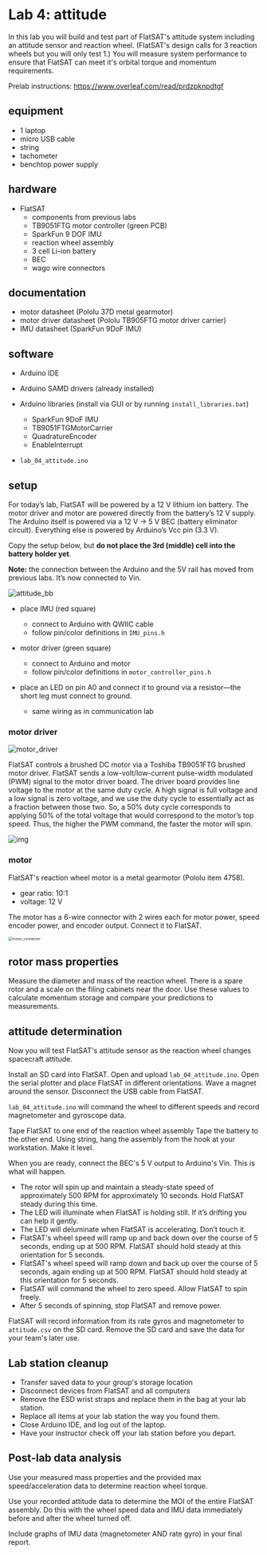 # Lab 4: attitude

In this lab you will build and test part of FlatSAT's attitude system including an attitude sensor and reaction wheel. (FlatSAT's design calls for 3 reaction wheels but you will only test 1.) You will measure system performance to ensure that FlatSAT can meet it's orbital torque and momentum requirements. 



Prelab instructions: 
https://www.overleaf.com/read/prdzpknpdtgf



## equipment

- 1 laptop
- micro USB cable 
- string
- tachometer
- benchtop power supply



## hardware

- FlatSAT
  - components from previous labs
  - TB9051FTG motor controller (green PCB)
  - SparkFun 9 DOF IMU
  - reaction wheel assembly
  - 3 cell Li-ion battery
  - BEC
  - wago wire connectors



## documentation

- motor datasheet (Pololu 37D metal gearmotor)
- motor driver datasheet (Pololu TB905FTG motor driver carrier)
- IMU datasheet (SparkFun 9DoF IMU)



## software

- Arduino IDE

- Arduino SAMD drivers (already installed)
- Arduino libraries (install via GUI or by running `install_libraries.bat`)

  - SparkFun 9DoF IMU
  - TB9051FTGMotorCarrier
  - QuadratureEncoder
  - EnableInterrupt

- `lab_04_attitude.ino`



## setup

For today’s lab, FlatSAT will be powered by a 12 V lithium ion battery. The motor driver and motor are powered directly from the battery’s 12 V supply. The Arduino itself is powered via a 12 V $\rightarrow$ 5 V BEC (battery eliminator circuit). Everything else is powered by Arduino’s Vcc pin (3.3 V). 



Copy the setup below, but **do not place the 3rd (middle) cell into the battery holder yet**. 



**Note:** the connection between the Arduino and the 5V rail has moved from previous labs. It’s now connected to Vin. 

![attitude_bb](sources/04_attitude_bb.svg)

- place IMU (red square) 
  - connect to Arduino with QWIIC cable
  - follow pin/color definitions in `IMU_pins.h`
- motor driver (green square) 
  - connect to Arduino and motor
  - follow pin/color definitions in `motor_controller_pins.h`
- place an LED on pin A0 and connect it to ground via a resistor—the short leg must connect to ground. 

  - same wiring as in communication lab

### motor driver

![motor_driver](sources/motor_driver.jpg)

FlatSAT controls a brushed DC motor via a Toshiba TB9051FTG brushed motor driver. FlatSAT sends a low-volt/low-current pulse-width modulated (PWM) signal to the motor driver board. The driver board provides line voltage to the motor at the same duty cycle. A high signal is full voltage and a low signal is zero voltage, and we use the duty cycle to essentially act as a fraction between those two. So, a 50% duty cycle corresponds to applying 50% of the total voltage that would correspond to the motor’s top speed. Thus, the higher the PWM command, the faster the motor will spin.

![img](sources/clip_image002.jpg)



### motor

FlatSAT's reaction wheel motor is a metal gearmotor (Pololu item 4758). 

- gear ratio: 10:1
- voltage: 12 V

The motor has a 6-wire connector with 2 wires each for motor power, speed encoder power, and encoder output. Connect it to FlatSAT. 

<img src="sources/motor_connector.png" alt="motor_connector" style="zoom: 50%;" />



## rotor mass properties

Measure the diameter and mass of the reaction wheel. There is a spare rotor and a scale on the filing cabinets near the door. Use these values to calculate momentum storage and compare your predictions to measurements. 



## attitude determination

Now you will test FlatSAT's attitude sensor as the reaction wheel changes spacecraft attitude.   

Install an SD card into FlatSAT. Open and upload `lab_04_attitude.ino`. Open the serial plotter and place FlatSAT in different orientations. Wave a magnet around the sensor. Disconnect the USB cable from FlatSAT. 

`lab_04_attitude.ino` will command the wheel to different speeds and record magnetometer and gyroscope data. 



Tape FlatSAT to one end of the reaction wheel assembly Tape the battery to the other end.  Using string, hang the assembly from the hook at your workstation. Make it level. 

When you are ready, connect the BEC's 5 V output to Arduino's Vin. This is what will happen. 

- The rotor will spin up and maintain a steady-state speed of approximately 500 RPM for approximately 10 seconds. Hold FlatSAT steady during this time. 
- The LED will illuminate when FlatSAT is holding still. If it’s drifting you can help it gently. 
- The LED will deluminate when FlatSAT is accelerating. Don’t touch it. 
- FlatSAT's wheel speed will ramp up and back down over the course of 5 seconds, ending up at 500 RPM. FlatSAT should hold steady at this orientation for 5 seconds. 
- FlatSAT's wheel speed will ramp down and back up over the course of 5 seconds, again ending up at 500 RPM. FlatSAT should hold steady at this orientation for 5 seconds. 
- FlatSAT will command the wheel to zero speed. Allow FlatSAT to spin freely. 
- After 5 seconds of spinning, stop FlatSAT and remove power. 

FlatSAT will record information from its rate gyros and magnetometer to `attitude.csv` on the SD card. Remove the SD card and save the data for your team's later use. 

## Lab station cleanup

- Transfer saved data to your group's storage location
- Disconnect devices from FlatSAT and all computers
- Remove the ESD wrist straps and replace them in the bag at your lab station.
- Replace all items at your lab station the way you found them. 
- Close Arduino IDE, and log out of the laptop.
- Have your instructor check off your lab station before you depart.

## Post-lab data analysis

Use your measured mass properties and the provided max speed/acceleration data to determine reaction wheel torque. 

Use your recorded attitude data to determine the MOI of the entire FlatSAT assembly. Do this with the wheel speed data and IMU data immediately before and after the wheel turned off. 

Include graphs of IMU data (magnetometer AND rate gyro) in your final report. 

